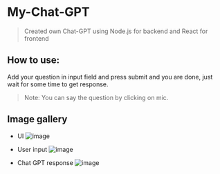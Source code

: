 # My-Chat-GPT
> Created own Chat-GPT using Node.js for backend and React for frontend

## How to use:
Add your question in input field and press submit and you are done, just wait for some time to get response.
> Note: You can say the question by clicking on mic.

## Image gallery
- UI
![image](https://github.com/kirteshmaskey/My-Chat-GPT/assets/84732597/c348ae16-9446-4494-a18e-144905f1341a)

- User input
![image](https://github.com/kirteshmaskey/My-Chat-GPT/assets/84732597/6d50b53a-6a99-4e0d-ad54-311e4bc4b5a1)

- Chat GPT response
![image](https://github.com/kirteshmaskey/My-Chat-GPT/assets/84732597/a20a5af7-7d80-4a69-a330-c5f8fe24d2f3)
